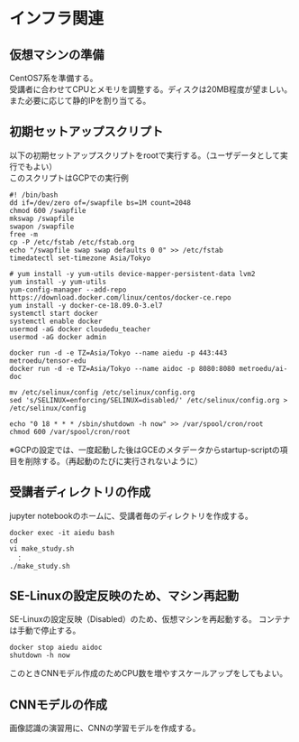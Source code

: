 # インフラ関連

## 仮想マシンの準備

CentOS7系を準備する。<br>
受講者に合わせてCPUとメモリを調整する。ディスクは20MB程度が望ましい。<br>
また必要に応じて静的IPを割り当てる。

## 初期セットアップスクリプト

以下の初期セットアップスクリプトをrootで実行する。（ユーザデータとして実行でもよい）<br>
このスクリプトはGCPでの実行例

```
#! /bin/bash
dd if=/dev/zero of=/swapfile bs=1M count=2048
chmod 600 /swapfile
mkswap /swapfile
swapon /swapfile
free -m
cp -P /etc/fstab /etc/fstab.org
echo "/swapfile swap swap defaults 0 0" >> /etc/fstab
timedatectl set-timezone Asia/Tokyo

# yum install -y yum-utils device-mapper-persistent-data lvm2
yum install -y yum-utils
yum-config-manager --add-repo https://download.docker.com/linux/centos/docker-ce.repo
yum install -y docker-ce-18.09.0-3.el7
systemctl start docker
systemctl enable docker
usermod -aG docker cloudedu_teacher
usermod -aG docker admin

docker run -d -e TZ=Asia/Tokyo --name aiedu -p 443:443 metroedu/tensor-edu
docker run -d -e TZ=Asia/Tokyo --name aidoc -p 8080:8080 metroedu/ai-doc

mv /etc/selinux/config /etc/selinux/config.org
sed 's/SELINUX=enforcing/SELINUX=disabled/' /etc/selinux/config.org > /etc/selinux/config

echo "0 18 * * * /sbin/shutdown -h now" >> /var/spool/cron/root
chmod 600 /var/spool/cron/root
```

※GCPの設定では、一度起動した後はGCEのメタデータからstartup-scriptの項目を削除する。（再起動のたびに実行されないように）

## 受講者ディレクトリの作成

jupyter notebookのホームに、受講者毎のディレクトリを作成する。

```
docker exec -it aiedu bash
cd
vi make_study.sh
　：
./make_study.sh
```

## SE-Linuxの設定反映のため、マシン再起動

SE-Linuxの設定反映（Disabled）のため、仮想マシンを再起動する。
コンテナは手動で停止する。

```
docker stop aiedu aidoc
shutdown -h now
```

このときCNNモデル作成のためCPU数を増やすスケールアップをしてもよい。

## CNNモデルの作成

画像認識の演習用に、CNNの学習モデルを作成する。

